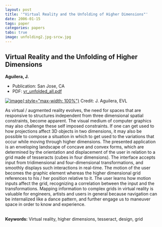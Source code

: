 ```yaml
---
layout: post
title: '"Virtual Reality and the Unfolding of Higher Dimensions"'
date: 2006-01-15
tags: paper
categories: papers
tabs: true
image: unfolding2.jpg-srcw.jpg
---
```


## Virtual Reality and the Unfolding of Higher Dimensions
**Aguilera, J.**
- Publication: San Jose, CA
- PDF: [vr_unfolded_all.pdf](/documents/vr_unfolded_all.pdf)


[![image](https://www.evl.uic.edu/output/originals/unfolding2.jpg-srcw.jpg){:style="max-width: 100%"}](https://www.evl.uic.edu/output/originals/unfolding2.jpg-srcw.jpg)
Credit: J. Aguilera, EVL

As virtual / augmented reality evolves, the need for spaces that are responsive to structures independent from three dimensional spatial constraints, become apparent. The visual medium of computer graphics may also challenge these self imposed constraints. If one can get used to how projections affect 3D objects in two dimensions, it may also be possible to compose a situation in which to get used to the variations that occur while moving through higher dimensions. The presented application is an enveloping landscape of concave and convex forms, which are determined by the orientation and displacement of the user in relation to a grid made of tesseracts (cubes in four dimensions). The interface accepts input from tridimensional and four-dimensional transformations, and smoothly displays such interactions in real-time. The motion of the user becomes the graphic element whereas the higher dimensional grid references to his / her position relative to it. The user learns how motion inputs affect the grid, recognizing a correlation between the input and the transformations. Mapping information to complex grids in virtual reality is valuable for engineers, artists and users in general because navigation can be internalized like a dance pattern, and further engage us to maneuver space in order to know and experience.<br><br>

<strong>Keywords:</strong> Virtual reality, higher dimensions, tesseract, design, grid